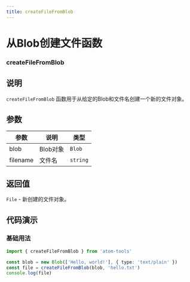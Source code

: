 ```yaml
---
title: createFileFromBlob
---
```


# 从Blob创建文件函数

### createFileFromBlob

## 说明

`createFileFromBlob` 函数用于从给定的Blob和文件名创建一个新的文件对象。

## 参数

| 参数     | 说明     | 类型     |
| -------- | -------- | -------- |
| blob     | Blob对象 | `Blob`   |
| filename | 文件名   | `string` |

## 返回值

`File` - 新创建的文件对象。

## 代码演示

### 基础用法

```typescript
import { createFileFromBlob } from 'atom-tools'

const blob = new Blob(['Hello, world!'], { type: 'text/plain' })
const file = createFileFromBlob(blob, 'hello.txt')
console.log(file)
```
